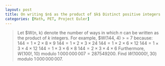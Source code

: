 ```yaml
---
layout: post
title: On writing $n$ as the product of $k$ Distinct positive integers
categories: [Math, PET, Project Euler]
---
```


> Let $W(n, k) denote the number of ways in which $n$ can be written as the product of $k$ integers. For example, $W(144, 4) > = 7 because:
> $144 = 1 \times 2 \times 8 \times 9$
> $144 = 1 \times 2 \times 3 \times 24$
> $144 = 1 \times 2 \times 6 \times 12$
> $144 = 1 \times 3 \times 4 \times 12$
> $144 = 1 \times 3 \times 6 \times 8$
> $144 = 2 \times 3 \times 4 \times 6$
> Furthermore, $W(100!,10)$ modulo $1\,000\,000\,007 = 287549200$. Find $W(10000!,30)$ modulo $1\,000\,000\,007$.